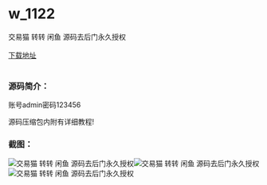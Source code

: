 # w_1122
交易猫 转转 闲鱼 源码去后门永久授权
<br/></br>
[下载地址](https://www.uuid2.com/1122.html "下载地址")
<br/></br>
<h3>源码简介：</h3>
<p>账号admin密码123456<p>
<p>源码压缩包内附有详细教程!<p>
<h3>截图：</h3>
<img src="https://www.uuid2.com/wp-content/uploads/img/202106/2a10cee815.png" alt="交易猫 转转 闲鱼 源码去后门永久授权"><img src="https://www.uuid2.com/wp-content/uploads/img/202106/3a9f3f1925.png" alt="交易猫 转转 闲鱼 源码去后门永久授权"><img src="https://www.uuid2.com/wp-content/uploads/img/202106/4a16ce8998.png" alt="交易猫 转转 闲鱼 源码去后门永久授权">
